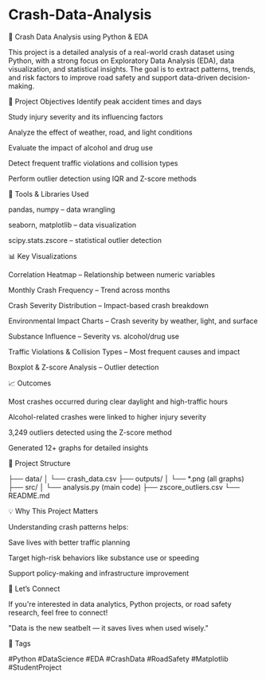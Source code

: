 # Crash-Data-Analysis
🚗 Crash Data Analysis using Python & EDA

This project is a detailed analysis of a real-world crash dataset using Python, with a strong focus on Exploratory Data Analysis (EDA), data visualization, and statistical insights. The goal is to extract patterns, trends, and risk factors to improve road safety and support data-driven decision-making.

📌 Project Objectives
Identify peak accident times and days

Study injury severity and its influencing factors

Analyze the effect of weather, road, and light conditions

Evaluate the impact of alcohol and drug use

Detect frequent traffic violations and collision types

Perform outlier detection using IQR and Z-score methods

🧰 Tools & Libraries Used

pandas, numpy – data wrangling

seaborn, matplotlib – data visualization

scipy.stats.zscore – statistical outlier detection

📊 Key Visualizations

Correlation Heatmap – Relationship between numeric variables

Monthly Crash Frequency – Trend across months

Crash Severity Distribution – Impact-based crash breakdown

Environmental Impact Charts – Crash severity by weather, light, and surface

Substance Influence – Severity vs. alcohol/drug use

Traffic Violations & Collision Types – Most frequent causes and impact

Boxplot & Z-score Analysis – Outlier detection

📈 Outcomes

Most crashes occurred during clear daylight and high-traffic hours

Alcohol-related crashes were linked to higher injury severity

3,249 outliers detected using the Z-score method

Generated 12+ graphs for detailed insights

📂 Project Structure

├── data/
│   └── crash_data.csv
├── outputs/
│   └── *.png (all graphs)
├── src/
│   └── analysis.py (main code)
├── zscore_outliers.csv
└── README.md

💡 Why This Project Matters

Understanding crash patterns helps:

Save lives with better traffic planning

Target high-risk behaviors like substance use or speeding

Support policy-making and infrastructure improvement

🤝 Let’s Connect

If you're interested in data analytics, Python projects, or road safety research, feel free to connect!

"Data is the new seatbelt — it saves lives when used wisely."

🔖 Tags

#Python #DataScience #EDA #CrashData #RoadSafety #Matplotlib #StudentProject

